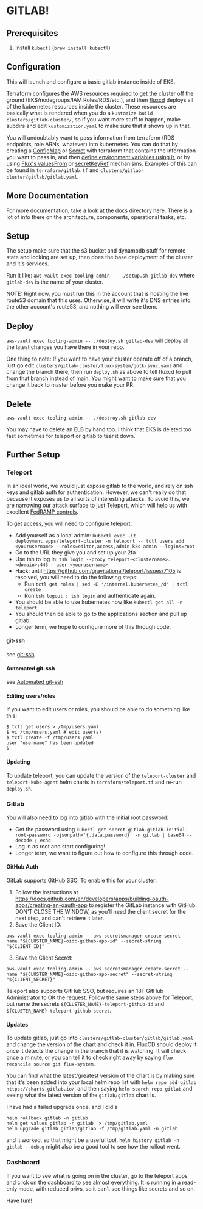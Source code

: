 # GITLAB!

## Prerequisites

1. Install `kubectl` (`brew install kubectl`)

## Configuration

This will launch and configure a basic gitlab instance inside of EKS.

Terraform configures the AWS resources required to get the cluster off
the ground (EKS/nodegroups/IAM Roles/RDS/etc.), and then
[fluxcd](https://toolkit.fluxcd.io/) deploys all of the kubernetes
resources inside the cluster.  These resources are basically what is
rendered when you do a `kustomize build clusters/gitlab-cluster/`,
so if you want more stuff to happen, make subdirs and edit `kustomization.yaml`
to make sure that it shows up in that.

You will undoubtably want to pass information from terraform (RDS endpoints,
role ARNs, whatever) into kubernetes.  You can do that by creating a
[ConfigMap](https://registry.terraform.io/providers/hashicorp/kubernetes/latest/docs/resources/config_map)
or [Secret](https://registry.terraform.io/providers/hashicorp/kubernetes/latest/docs/resources/secret)
with terraform that contains the information you want to pass in,
and then [define environment variables using it](https://kubernetes.io/docs/tasks/configure-pod-container/configure-pod-configmap/#define-container-environment-variables-using-configmap-data),
or by using [Flux's valuesFrom](https://docs.fluxcd.io/projects/helm-operator/en/stable/helmrelease-guide/values/#config-maps)
or [secretKeyRef](https://docs.fluxcd.io/projects/helm-operator/en/stable/helmrelease-guide/values/#secrets)
mechanisms.  Examples of this can be found in `terraform/gitlab.tf` and
`clusters/gitlab-cluster/gitlab/gitlab.yaml`.

## More Documentation

For more documentation, take a look at the [docs](docs/) directory here.
There is a lot of info there on the architecture, components, operational
tasks, etc.

## Setup

The setup make sure that the s3 bucket
and dynamodb stuff for remote state and locking are set up, then does
the base deployment of the cluster and it's services.

Run it like: `aws-vault exec tooling-admin -- ./setup.sh gitlab-dev` where
`gitlab-dev` is the name of your cluster.

NOTE:  Right now, you must run this in the account that is hosting the live
route53 domain that this uses.  Otherwise, it will write it's DNS entries into
the other account's route53, and nothing will ever see them.

## Deploy

`aws-vault exec tooling-admin -- ./deploy.sh gitlab-dev` will deploy all the
latest changes you have there in your repo.

One thing to note:  If you want to have your cluster operate off of a
branch, just go edit `clusters/gitlab-cluster/flux-system/gotk-sync.yaml` and
change the branch there, then run `deploy.sh` as above to tell fluxcd
to pull from that branch instead of main.  You might want to make sure that
you change it back to master before you make your PR.

## Delete

`aws-vault exec tooling-admin -- ./destroy.sh gitlab-dev`

You may have to delete an ELB by hand too.  I think that EKS is deleted too
fast sometimes for teleport or gitlab to tear it down.

## Further Setup

### Teleport
In an ideal world, we would just expose gitlab to the world, and rely on ssh keys and gitlab auth for authentication.
However, we can't really do that because it exposes us to all sorts of interesting attacks.  To avoid
this, we are narrowing our attack surface to just [Teleport](https://github.com/gravitational/teleport),
which will help us with excellent [FedRAMP controls](https://goteleport.com/teleport/how-it-works/fedramp-ssh-kubernetes/).

To get access, you will need to configure teleport.
- Add yourself as a local admin: `kubectl exec -it deployment.apps/teleport-cluster -n teleport -- tctl users add <yourusername> --roles=editor,access,admin,k8s-admin --logins=root`
- Go to the URL they give you and set up your 2fa
- Use tsh to log in: `tsh login --proxy teleport-<clustername>.<domain>:443 --user <yourusername>`
- Hack:  until https://github.com/gravitational/teleport/issues/7105 is resolved, you will need to do the following steps:
  - Run `tctl get roles | sed -E '/internal.kubernetes_/d' | tctl create`
  - Run `tsh logout ; tsh login` and authenticate again.
- You should be able to use kubernetes now like `kubectl get all -n teleport`
- You should then be able to go to the applications section and pull up gitlab.
- Longer term, we hope to configure more of this through code.

#### git-ssh

see [git-ssh](docs/Gitlab.md#Git-over-ssh)

#### Automated git-ssh

see [Automated git-ssh](docs/Gitlab.md#Automated-git-ssh)

#### Editing users/roles

If you want to edit users or roles, you should be able to do something like this:
```
$ tctl get users > /tmp/users.yaml
$ vi /tmp/users.yaml # edit user(s)
$ tctl create -f /tmp/users.yaml
user "username" has been updated
$ 
```

#### Updating
To update teleport, you can update the version of the `teleport-cluster` and
`teleport-kube-agent` helm charts in `terraform/teleport.tf` and re-run
`deploy.sh`.


### Gitlab
You will also need to log into gitlab with the initial root password:
- Get the password using `kubectl get secret gitlab-gitlab-initial-root-password -ojsonpath='{.data.password}' -n gitlab | base64 --decode ; echo`
- Log in as root and start configuring!
- Longer term, we want to figure out how to configure this through code.

#### GitHub Auth
GitLab supports GitHub SSO. To enable this for your cluster:

1. Follow the instructions at
   https://docs.github.com/en/developers/apps/building-oauth-apps/creating-an-oauth-app
   to register the GitLab instance with GitHub. DON'T CLOSE THE WINDOW, as
   you'll need the client secret for the next step, and can't retrieve it later.
2. Save the Client ID:
```
aws-vault exec tooling-admin -- aws secretsmanager create-secret --name "${CLUSTER_NAME}-oidc-github-app-id" --secret-string "${CLIENT_ID}"
```
3. Save the Client Secret:
```
aws-vault exec tooling-admin -- aws secretsmanager create-secret --name "${CLUSTER_NAME}-oidc-github-app-secret" --secret-string "${CLIENT_SECRET}"
```

Teleport also supports GitHub SSO, but requires an 18F GitHub Administrator to OK the request. Follow the same steps above for Teleport, but name the secrets `${CLUSTER_NAME}-teleport-github-id` and `${CLUSTER_NAME}-teleport-github-secret`.


#### Updates
To update gitlab, just go into `clusters/gitlab-cluster/gitlab/gitlab.yaml` and
change the version of the chart and check it in.  FluxCD should deploy it once it
detects the change in the branch that it is watching.  It will check once a minute,
or you can tell it to check right away by saying
`flux reconcile source git flux-system`.

You can find what the latest/greatest version of
the chart is by making sure that it's been added into your local helm repo list
with `helm repo add gitlab https://charts.gitlab.io/`, and then saying
`helm search repo gitlab` and seeing what the latest version of the `gitlab/gitlab`
chart is.

I have had a failed upgrade once, and I did a
```
helm rollback gitlab -n gitlab
helm get values gitlab -n gitlab  > /tmp/gitlab.yaml
helm upgrade gitlab gitlab/gitlab -f /tmp/gitlab.yaml -n gitlab
```
and it worked, so that might be a useful tool.
`helm history gitlab -n gitlab --debug` might also be a good tool
to see how the rollout went.

### Dashboard

If you want to see what is going on in the cluster, go to the teleport
apps and click on the dashboard to see almost everything.  It is running in a
read-only mode, with reduced privs, so it can't see things like secrets and so on.


Have fun!!
